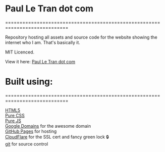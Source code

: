 # Paul Le Tran dot com
============================================================================

Repository hosting all assets and source code for the website showing the internet who I am. That's basically it.

MIT Licenced.

View it here: [Paul Le Tran dot com](https://paulletran.com/)

# Built using:
============================================================================

[HTML5](https://developers.google.com/web/)  
[Pure CSS](https://www.w3.org/Style/CSS/Overview.en.html)  
[Pure JS](https://developer.mozilla.org/en-US/docs/Web/JavaScript)  
[Google Domains](https://domains.google/) for the awesome domain  
[GitHub Pages](https://pages.github.com/) for hosting  
[CloudFlare](https://www.cloudflare.com/) for the SSL cert and fancy green lock :lock:  
[git](https://git-scm.com/) for source control
